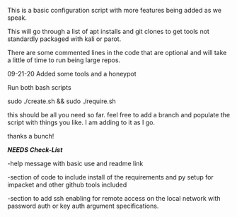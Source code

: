 This is a basic configuration script with more features being added as we speak.

This will go through a list of apt installs and git clones to get tools not standardly packaged with
kali or parot.



There are some commented lines in the code that are optional and will take a little of time to run
being large repos.


09-21-20
Added some tools and a honeypot

Run both bash scripts

sudo ./create.sh && sudo ./require.sh

this should be all you need so far. feel free to add a branch and populate the script with things you like. I am adding to it as I go.

thanks a bunch!



***NEEDS Check-List***

-help message with basic use and readme link


-section of code to include install of the requirements and py setup for impacket and other github tools included


-section to add ssh enabling for remote access on the local network with password auth or key auth argument specifications.



